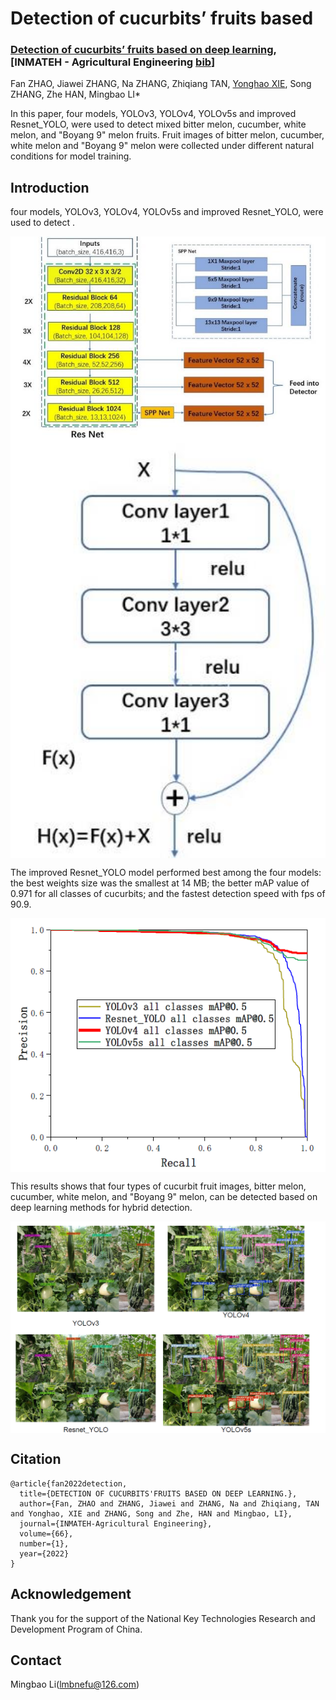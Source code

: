 # Detection of cucurbits’ fruits based

### **[Detection of cucurbits’ fruits based on deep learning](https://www.engineeringvillage.com/search/quick.url?SEARCHID=ad9b2cab162442d48b46020a5aad0141&COUNT=1&usageOrigin=&usageZone=#foo), [INMATEH - Agricultural Engineering [bib](https://github.com/xieyonghao/DCFB-Deep-Learning)]**  
Fan ZHAO, Jiawei ZHANG, Na ZHANG, Zhiqiang TAN, [Yonghao XIE](https://github.io/xieyonghao), Song ZHANG, Zhe HAN, Mingbao LI*

In this paper, four models, YOLOv3, YOLOv4, YOLOv5s and improved Resnet_YOLO, were used to detect mixed bitter melon, cucumber, white melon, and "Boyang 9" melon fruits. Fruit images of bitter melon, cucumber, white melon and "Boyang 9" melon were collected under different natural conditions for model training.

## Introduction
<!-- <p align="center">
  <big><b>Detection of cucurbits’ fruits based on deep learning (INMATEH-Agricultural Engineering 2022)</b></big>
</p>


<p align="center">
  <big><b>Fan ZHAO, Jiawei ZHANG, Na ZHANG, Zhiqiang TAN, [Yonghao XIE], Song ZHANG, Zhe HAN, Mingbao LI*</b></big>
</p> -->

four models, YOLOv3, YOLOv4, YOLOv5s and improved Resnet_YOLO, were used to detect .  

<p align="center">
  <img align="middle" width="600" src="data/ResNet.jpg"/><img align="middle" width="600" src="data/ResNet_YOLO model.jpg"/>
</p>

The improved Resnet_YOLO model performed best among the four models: the best weights size was the smallest at 14 MB; the better mAP value of 0.971 for all classes of cucurbits; and the fastest detection speed with fps of 90.9.

<p align="center">
  <img align="middle" width="600" src="data/precision.png"/>
</p>

This results shows that four types of cucurbit fruit images, bitter melon, cucumber, white melon, and "Boyang 9" melon, can be detected based on deep learning methods for hybrid detection.

<p align="center">
  <img align="middle" width="800" src="data/results.png"/>
</p>



## Citation
```
@article{fan2022detection,
  title={DETECTION OF CUCURBITS'FRUITS BASED ON DEEP LEARNING.},
  author={Fan, ZHAO and ZHANG, Jiawei and ZHANG, Na and Zhiqiang, TAN and Yonghao, XIE and ZHANG, Song and Zhe, HAN and Mingbao, LI},
  journal={INMATEH-Agricultural Engineering},
  volume={66},
  number={1},
  year={2022}
}
```

## Acknowledgement

Thank you for the support of the National Key Technologies Research and Development Program of China.

## Contact

Mingbao Li(lmbnefu@126.com)

